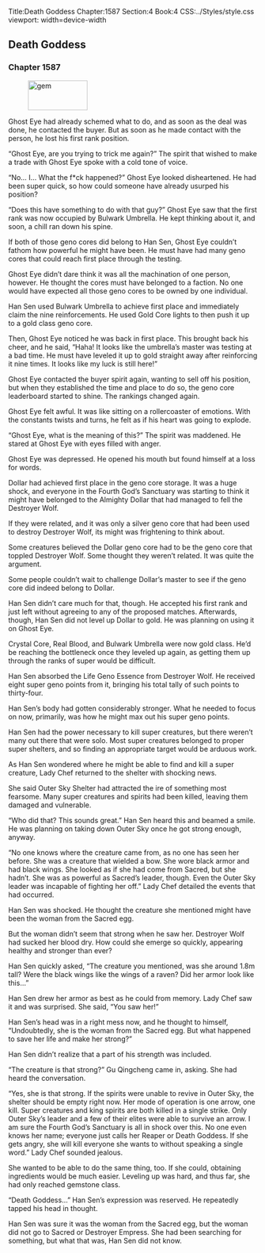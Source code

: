 Title:Death Goddess 
Chapter:1587 
Section:4 
Book:4 
CSS:../Styles/style.css 
viewport: width=device-width
  
## Death Goddess
### Chapter 1587 
<figure>
	<img src="../Images/gem.gif" alt="gem" id="gem" width="120" height="60" />
</figure>
  

  
  Ghost Eye had already schemed what to do, and as soon as the deal was done, he contacted the buyer. But as soon as he made contact with the person, he lost his first rank position.

“Ghost Eye, are you trying to trick me again?” The spirit that wished to make a trade with Ghost Eye spoke with a cold tone of voice.

“No… I… What the f*ck happened?” Ghost Eye looked disheartened. He had been super quick, so how could someone have already usurped his position?

“Does this have something to do with that guy?” Ghost Eye saw that the first rank was now occupied by Bulwark Umbrella. He kept thinking about it, and soon, a chill ran down his spine.

If both of those geno cores did belong to Han Sen, Ghost Eye couldn’t fathom how powerful he might have been. He must have had many geno cores that could reach first place through the testing.

Ghost Eye didn’t dare think it was all the machination of one person, however. He thought the cores must have belonged to a faction. No one would have expected all those geno cores to be owned by one individual.

Han Sen used Bulwark Umbrella to achieve first place and immediately claim the nine reinforcements. He used Gold Core lights to then push it up to a gold class geno core.

Then, Ghost Eye noticed he was back in first place. This brought back his cheer, and he said, “Haha! It looks like the umbrella’s master was testing at a bad time. He must have leveled it up to gold straight away after reinforcing it nine times. It looks like my luck is still here!”

Ghost Eye contacted the buyer spirit again, wanting to sell off his position, but when they established the time and place to do so, the geno core leaderboard started to shine. The rankings changed again.

Ghost Eye felt awful. It was like sitting on a rollercoaster of emotions. With the constants twists and turns, he felt as if his heart was going to explode.

“Ghost Eye, what is the meaning of this?” The spirit was maddened. He stared at Ghost Eye with eyes filled with anger.

Ghost Eye was depressed. He opened his mouth but found himself at a loss for words.

Dollar had achieved first place in the geno core storage. It was a huge shock, and everyone in the Fourth God’s Sanctuary was starting to think it might have belonged to the Almighty Dollar that had managed to fell the Destroyer Wolf.

If they were related, and it was only a silver geno core that had been used to destroy Destroyer Wolf, its might was frightening to think about.

Some creatures believed the Dollar geno core had to be the geno core that toppled Destroyer Wolf. Some thought they weren’t related. It was quite the argument.

Some people couldn’t wait to challenge Dollar’s master to see if the geno core did indeed belong to Dollar.

Han Sen didn’t care much for that, though. He accepted his first rank and just left without agreeing to any of the proposed matches. Afterwards, though, Han Sen did not level up Dollar to gold. He was planning on using it on Ghost Eye.

Crystal Core, Real Blood, and Bulwark Umbrella were now gold class. He’d be reaching the bottleneck once they leveled up again, as getting them up through the ranks of super would be difficult.

Han Sen absorbed the Life Geno Essence from Destroyer Wolf. He received eight super geno points from it, bringing his total tally of such points to thirty-four.

Han Sen’s body had gotten considerably stronger. What he needed to focus on now, primarily, was how he might max out his super geno points.

Han Sen had the power necessary to kill super creatures, but there weren’t many out there that were solo. Most super creatures belonged to proper super shelters, and so finding an appropriate target would be arduous work.

As Han Sen wondered where he might be able to find and kill a super creature, Lady Chef returned to the shelter with shocking news.

She said Outer Sky Shelter had attracted the ire of something most fearsome. Many super creatures and spirits had been killed, leaving them damaged and vulnerable.

“Who did that? This sounds great.” Han Sen heard this and beamed a smile. He was planning on taking down Outer Sky once he got strong enough, anyway.

“No one knows where the creature came from, as no one has seen her before. She was a creature that wielded a bow. She wore black armor and had black wings. She looked as if she had come from Sacred, but she hadn’t. She was as powerful as Sacred’s leader, though. Even the Outer Sky leader was incapable of fighting her off.” Lady Chef detailed the events that had occurred.

Han Sen was shocked. He thought the creature she mentioned might have been the woman from the Sacred egg.

But the woman didn’t seem that strong when he saw her. Destroyer Wolf had sucked her blood dry. How could she emerge so quickly, appearing healthy and stronger than ever?

Han Sen quickly asked, “The creature you mentioned, was she around 1.8m tall? Were the black wings like the wings of a raven? Did her armor look like this…”

Han Sen drew her armor as best as he could from memory. Lady Chef saw it and was surprised. She said, “You saw her!”

Han Sen’s head was in a right mess now, and he thought to himself, “Undoubtedly, she is the woman from the Sacred egg. But what happened to save her life and make her strong?”

Han Sen didn’t realize that a part of his strength was included.

“The creature is that strong?” Gu Qingcheng came in, asking. She had heard the conversation.

“Yes, she is that strong. If the spirits were unable to revive in Outer Sky, the shelter should be empty right now. Her mode of operation is one arrow, one kill. Super creatures and king spirits are both killed in a single strike. Only Outer Sky’s leader and a few of their elites were able to survive an arrow. I am sure the Fourth God’s Sanctuary is all in shock over this. No one even knows her name; everyone just calls her Reaper or Death Goddess. If she gets angry, she will kill everyone she wants to without speaking a single word.” Lady Chef sounded jealous.

She wanted to be able to do the same thing, too. If she could, obtaining ingredients would be much easier. Leveling up was hard, and thus far, she had only reached gemstone class.

“Death Goddess…” Han Sen’s expression was reserved. He repeatedly tapped his head in thought.

Han Sen was sure it was the woman from the Sacred egg, but the woman did not go to Sacred or Destroyer Empress. She had been searching for something, but what that was, Han Sen did not know.
